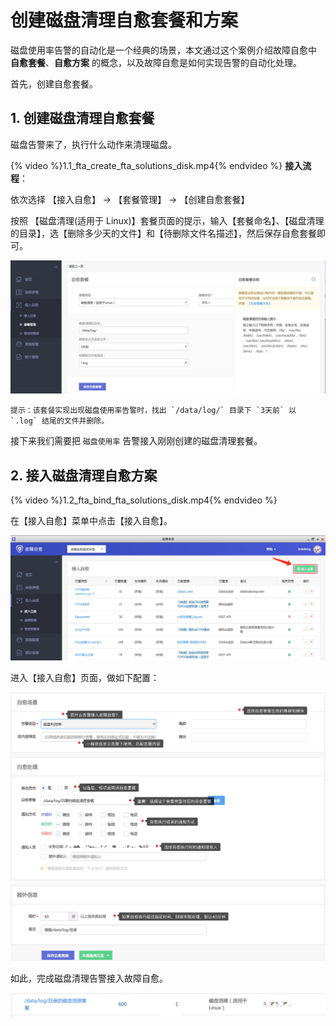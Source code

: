 # 创建磁盘清理自愈套餐和方案
磁盘使用率告警的自动化是一个经典的场景，本文通过这个案例介绍故障自愈中 **自愈套餐**、**自愈方案** 的概念，以及故障自愈是如何实现告警的自动化处理。

首先，创建自愈套餐。

## 1. 创建磁盘清理自愈套餐

磁盘告警来了，执行什么动作来清理磁盘。

{% video %}1.1_fta_create_fta_solutions_disk.mp4{% endvideo %}
**接入流程**：

依次选择 【接入自愈】 → 【套餐管理】  → 【创建自愈套餐】

按照 【磁盘清理(适用于 Linux)】套餐页面的提示，输入【套餐命名】、【磁盘清理的目录】，选【删除多少天的文件】和【待删除文件名描述】，然后保存自愈套餐即可。

![](media/14954426910835.jpg)

```plain
提示：该套餐实现出现磁盘使用率告警时，找出 `/data/log/` 目录下 `3天前` 以 `.log` 结尾的文件并删除。
```

接下来我们需要把 `磁盘使用率` 告警接入刚刚创建的磁盘清理套餐。

## 2. 接入磁盘清理自愈方案

{% video %}1.2_fta_bind_fta_solutions_disk.mp4{% endvideo %}

在【接入自愈】菜单中点击【接入自愈】。

![](media/14954963492141.jpg)

进入【接入自愈】页面，做如下配置：

![](media/14955044310872.jpg)
![](media/14955045422350.jpg)


如此，完成磁盘清理告警接入故障自愈。

![](media/14955041094397.jpg)
